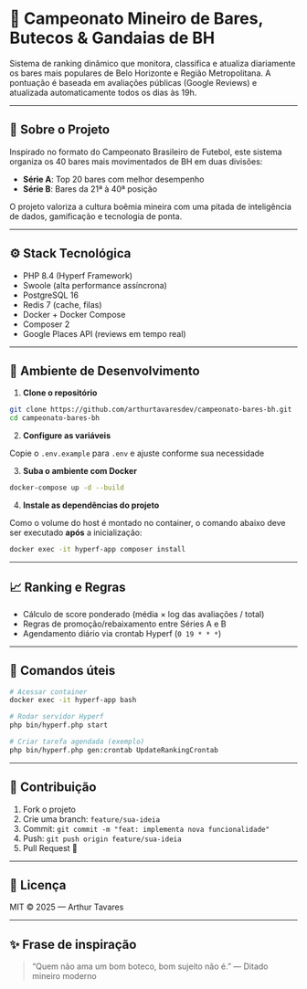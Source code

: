 # 🍻 Campeonato Mineiro de Bares, Butecos & Gandaias de BH

Sistema de ranking dinâmico que monitora, classifica e atualiza diariamente os bares mais populares de Belo Horizonte e Região Metropolitana. A pontuação é baseada em avaliações públicas (Google Reviews) e atualizada automaticamente todos os dias às 19h.

---

## 📌 Sobre o Projeto

Inspirado no formato do Campeonato Brasileiro de Futebol, este sistema organiza os 40 bares mais movimentados de BH em duas divisões:

- **Série A**: Top 20 bares com melhor desempenho
- **Série B**: Bares da 21ª à 40ª posição

O projeto valoriza a cultura boêmia mineira com uma pitada de inteligência de dados, gamificação e tecnologia de ponta.

---

## ⚙️ Stack Tecnológica

- PHP 8.4 (Hyperf Framework)
- Swoole (alta performance assíncrona)
- PostgreSQL 16
- Redis 7 (cache, filas)
- Docker + Docker Compose
- Composer 2
- Google Places API (reviews em tempo real)

---

## 🧪 Ambiente de Desenvolvimento

1. **Clone o repositório**

```bash
git clone https://github.com/arthurtavaresdev/campeonato-bares-bh.git
cd campeonato-bares-bh
```

2. **Configure as variáveis**

Copie o `.env.example` para `.env` e ajuste conforme sua necessidade

3. **Suba o ambiente com Docker**

```bash
docker-compose up -d --build
```

4. **Instale as dependências do projeto**

Como o volume do host é montado no container, o comando abaixo deve ser executado **após** a inicialização:

```bash
docker exec -it hyperf-app composer install
```

---

## 📈 Ranking e Regras

- Cálculo de score ponderado (média × log das avaliações / total)
- Regras de promoção/rebaixamento entre Séries A e B
- Agendamento diário via crontab Hyperf (`0 19 * * *`)

---

## 🧰 Comandos úteis

```bash
# Acessar container
docker exec -it hyperf-app bash

# Rodar servidor Hyperf
php bin/hyperf.php start

# Criar tarefa agendada (exemplo)
php bin/hyperf.php gen:crontab UpdateRankingCrontab
```

---

## 🧱 Contribuição

1. Fork o projeto
2. Crie uma branch: `feature/sua-ideia`
3. Commit: `git commit -m "feat: implementa nova funcionalidade"`
4. Push: `git push origin feature/sua-ideia`
5. Pull Request 🚀

---

## 📄 Licença

MIT © 2025 — Arthur Tavares

---

## ✨ Frase de inspiração

> “Quem não ama um bom boteco, bom sujeito não é.” — Ditado mineiro moderno
